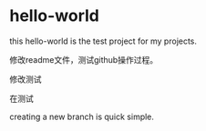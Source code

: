 # hello-world
this hello-world is the test project for my projects.

修改readme文件，测试github操作过程。

修改测试

在测试

creating a new branch is quick simple.
